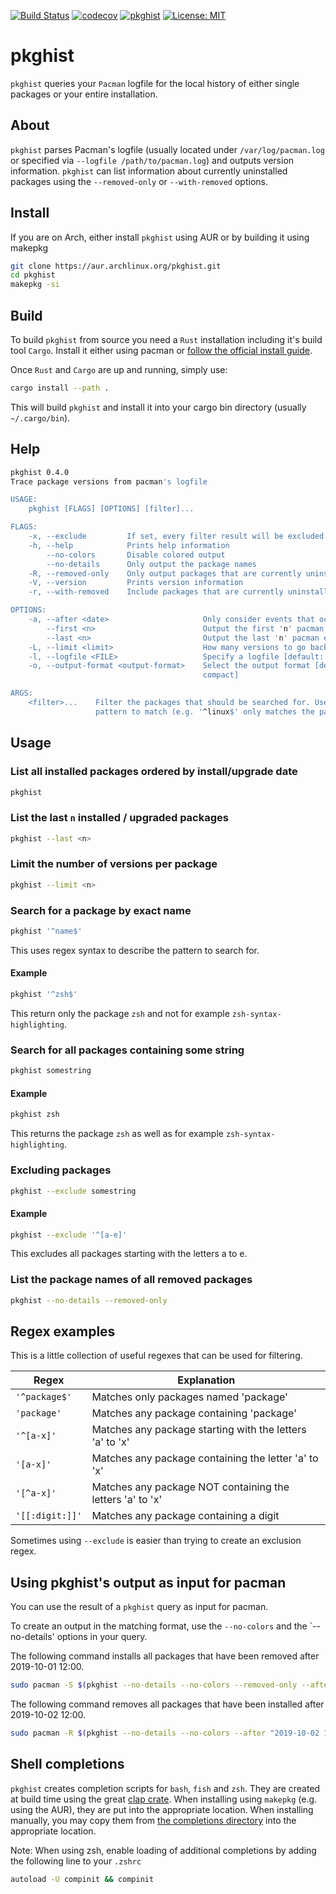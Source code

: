 [![Build Status](https://travis-ci.org/herzrasen/pkghist.svg?branch=master)](https://travis-ci.org/herzrasen/pkghist)
[![codecov](https://codecov.io/gh/herzrasen/pkghist/branch/master/graph/badge.svg)](https://codecov.io/gh/herzrasen/pkghist)
[![pkghist](https://img.shields.io/aur/version/pkghist.svg?label=pkghist)](https://aur.archlinux.org/packages/pkghist/)
[![License: MIT](https://img.shields.io/badge/License-MIT-blue.svg)](https://github.com/herzrasen/pkghist/blob/master/LICENSE)

# pkghist
`pkghist` queries your `Pacman` logfile for the local history of either single packages or your entire installation.

## About
`pkghist` parses Pacman's logfile (usually located under `/var/log/pacman.log` or specified via `--logfile /path/to/pacman.log`) and outputs version information. 
`pkghist` can list information about currently uninstalled packages using the `--removed-only` or `--with-removed` options. 

## Install
If you are on Arch, either install `pkghist` using AUR or by building it using makepkg

```bash
git clone https://aur.archlinux.org/pkghist.git
cd pkghist
makepkg -si
```
## Build
To build `pkghist` from source you need a `Rust` installation including it's build tool `Cargo`. 
Install it either using pacman or [follow the official install guide](https://www.rust-lang.org/tools/install).

Once `Rust` and `Cargo` are up and running, simply use:
```bash
cargo install --path .
```

This will build `pkghist` and install it into your cargo bin directory (usually `~/.cargo/bin`).

## Help
```bash
pkghist 0.4.0
Trace package versions from pacman's logfile

USAGE:
    pkghist [FLAGS] [OPTIONS] [filter]...

FLAGS:
    -x, --exclude         If set, every filter result will be excluded.
    -h, --help            Prints help information
        --no-colors       Disable colored output
        --no-details      Only output the package names
    -R, --removed-only    Only output packages that are currently uninstalled
    -V, --version         Prints version information
    -r, --with-removed    Include packages that are currently uninstalled

OPTIONS:
    -a, --after <date>                     Only consider events that occurred after 'date' [Format: "YYYY-MM-DD HH:MM"]
        --first <n>                        Output the first 'n' pacman events
        --last <n>                         Output the last 'n' pacman events
    -L, --limit <limit>                    How many versions to go back in report. [limit > 0]
    -l, --logfile <FILE>                   Specify a logfile [default: /var/log/pacman.log]
    -o, --output-format <output-format>    Select the output format [default: plain]  [possible values: json, plain,
                                           compact]

ARGS:
    <filter>...    Filter the packages that should be searched for. Use regular expressions to specify the exact
                   pattern to match (e.g. '^linux$' only matches the package 'linux')
```

## Usage
### List all installed packages ordered by install/upgrade date
```bash
pkghist 
```

### List the last `n` installed / upgraded packages
```bash
pkghist --last <n>
```

### Limit the number of versions per package
```bash
pkghist --limit <n>
```

### Search for a package by exact name
```bash
pkghist '^name$'
```

This uses regex syntax to describe the pattern to search for.

#### Example
```bash
pkghist '^zsh$'
```
This return only the package `zsh` and not for example `zsh-syntax-highlighting`.

### Search for all packages containing some string
```bash
pkghist somestring
```

#### Example
```bash
pkghist zsh
```
This returns the package `zsh` as well as for example `zsh-syntax-highlighting`.

### Excluding packages
```bash
pkghist --exclude somestring
```

#### Example
```bash
pkghist --exclude '^[a-e]'
```
This excludes all packages starting with the letters a to e.

### List the package names of all removed packages
```bash
pkghist --no-details --removed-only
```

## Regex examples
This is a little collection of useful regexes that can be used for filtering.

| Regex          | Explanation                                              |
|----------------|----------------------------------------------------------|
| `'^package$'`  | Matches only packages named 'package'                    |
| `'package'`    | Matches any package containing 'package'                 |  
| `'^[a-x]'`     | Matches any package starting with the letters 'a' to 'x' |
| `'[a-x]'`      | Matches any package containing the letter 'a' to 'x'     |
| `'[^a-x]'`     | Matches any package NOT containing the letters 'a' to 'x'| 
| `'[[:digit:]]'`| Matches any package containing a digit                   |

Sometimes using `--exclude` is easier than trying to create an exclusion regex. 

## Using pkghist's output as input for pacman
You can use the result of a `pkghist` query as input for pacman.

To create an output in the matching format, use the `--no-colors` and the `--no-details' options in your query. 

The following command installs all packages that have been removed after 2019-10-01 12:00. 
```bash
sudo pacman -S $(pkghist --no-details --no-colors --removed-only --after "2019-10-01 12:00")                                             
```

The following command removes all packages that have been installed after 2019-10-02 12:00. 
```bash
sudo pacman -R $(pkghist --no-details --no-colors --after "2019-10-02 12:00")                                                            
```

## Shell completions
`pkghist` creates completion scripts for `bash`, `fish` and `zsh`.
They are created at build time using the great [clap crate](https://github.com/clap-rs/clap). 
When installing using `makepkg` (e.g. using the AUR), they are put into the appropriate location.
When installing manually, you may copy them from [the completions directory](./completions) into the appropriate location.

Note: When using zsh, enable loading of additional completions by adding the following line to your `.zshrc`
```bash
autoload -U compinit && compinit
```

